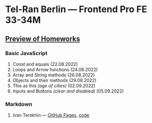 # Tel-Ran Berlin — Frontend Pro FE 33-34M

## [Preview of Homeworks](https://kolya-ya.github.io/FrontEnd-Pro)

### Basic JavaScript

1. Const and equals (22.08.2022)
1. Loops and Arrow functions (24.08.2022)
1. Array and String methods (26.08.2022)
1. Objects and their methods (29.08.2022)
1. This as this *(age of cities)* (02.09.2022)
1. Inputs and Buttons *(clear and disabled)* (05.09.2022)

### Markdown

1. Ivan Terekhin — [GitHub Pages](https://kolya-ya.github.io/IT/), [code](https://github.com/Kolya-YA/IT)

